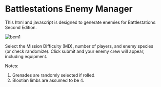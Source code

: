 # Battlestations Enemy Manager
This html and javascript is designed to generate enemies for Battlestations: Second Edition.

![bem1](https://user-images.githubusercontent.com/26799052/30192562-4c599edc-9416-11e7-88e0-a13f295c6b96.jpg)

Select the Mission Difficulty (MD), number of players, and enemy species (or check randomize).
Click submit and your enemy crew will appear, including equipment.

Notes:
1. Grenades are randomly selected if rolled.
2. Blootian limbs are assumed to be 4.

